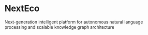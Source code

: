 # NextEco
Next-generation intelligent platform for autonomous natural language processing and scalable knowledge graph architecture
